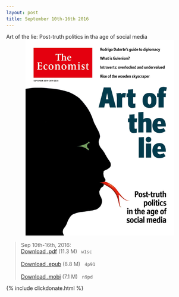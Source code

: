 ```yaml
---
layout: post
title: September 10th-16th 2016
---
```

<!--
<div class="message">
Sorry! The service is temporarily unavailable.
</div>-->

<div class="message">
		Art of the lie: Post-truth politics in tha age of social media
</div>


<div style="position: relative; max-width: 400px; 
    margin: 0 auto;">
<img src="/public/img/the-economist/img_2016.09.10.jpg" />
</div>

<!--more-->
> Sep 10th-16th, 2016:<br/>
[Download .pdf](https://pan.baidu.com/s/1mio8YNY) (11.3 M)&ensp;
`w1sc` <br/><br/>
[Download .epub](https://pan.baidu.com/s/1c2HV79m) (8.8 M) &nbsp;
`4p91` <br/><br/>
[Download .mobi](https://pan.baidu.com/s/1qYkxcZE) (7.1 M) &nbsp;
`n9pd`

{% include clickdonate.html %}



